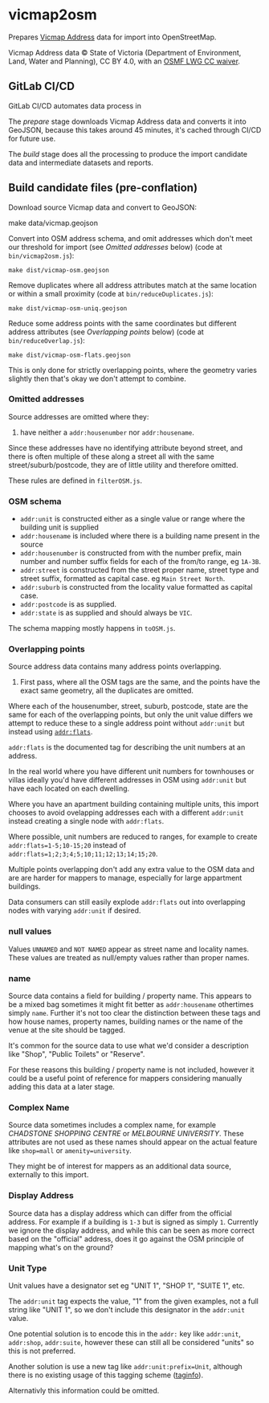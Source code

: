 # vicmap2osm

Prepares [Vicmap Address](https://www.land.vic.gov.au/maps-and-spatial/spatial-data/vicmap-catalogue/vicmap-address) data for import into OpenStreetMap.

Vicmap Address data © State of Victoria (Department of Environment, Land, Water and Planning), CC BY 4.0, with an [OSMF LWG CC waiver](https://wiki.openstreetmap.org/wiki/File:Vicmap_CCBYPermission_OSM_Final_Jan2018_Ltr.pdf).

## GitLab CI/CD

GitLab CI/CD automates data process in 

The _prepare_ stage downloads Vicmap Address data and converts it into GeoJSON, because this takes around 45 minutes, it's cached through CI/CD for future use.

The _build_ stage does all the processing to produce the import candidate data and intermediate datasets and reports.

## Build candidate files (pre-conflation)

Download source Vicmap data and convert to GeoJSON:

   make data/vicmap.geojson

Convert into OSM address schema, and omit addresses which don't meet our threshold for import (see _Omitted addresses_ below) (code at `bin/vicmap2osm.js`):

    make dist/vicmap-osm.geojson

Remove duplicates where all address attributes match at the same location or within a small proximity (code at `bin/reduceDuplicates.js`):

    make dist/vicmap-osm-uniq.geojson

Reduce some address points with the same coordinates but different address attributes (see _Overlapping points_ below) (code at `bin/reduceOverlap.js`):

    make dist/vicmap-osm-flats.geojson

This is only done for strictly overlapping points, where the geometry varies slightly then that's okay we don't attempt to combine.

### Omitted addresses

Source addresses are omitted where they:

1. have neither a `addr:housenumber` nor `addr:housename`.

Since these addresses have no identifying attribute beyond street, and there is often multiple of these along a street all with the same street/suburb/postcode, they are of little utility and therefore omitted.

These rules are defined in `filterOSM.js`.

### OSM schema

- `addr:unit` is constructed either as a single value or range where the building unit is supplied
- `addr:housename` is included where there is a building name present in the source
- `addr:housenumber` is constructed from with the number prefix, main number and number suffix fields for each of the from/to range, eg `1A-3B`.
- `addr:street` is constructed from the street proper name, street type and street suffix, formatted as capital case. eg `Main Street North`.
- `addr:suburb` is constructed from the locality value formatted as capital case.
- `addr:postcode` is as supplied.
- `addr:state` is as supplied and should always be `VIC`.

The schema mapping mostly happens in `toOSM.js`.

### Overlapping points

Source address data contains many address points overlapping.

1. First pass, where all the OSM tags are the same, and the points have the exact same geometry, all the duplicates are omitted.

Where each of the housenumber, street, suburb, postcode, state are the same for each of the overlapping points, but only the unit value differs we attempt to reduce these to a single address point without `addr:unit` but instead using [`addr:flats`](https://wiki.openstreetmap.org/wiki/Key:addr:flats).

`addr:flats` is the documented tag for describing the unit numbers at an address.

In the real world where you have different unit numbers for townhouses or villas ideally you'd have different addresses in OSM using `addr:unit` but have each located on each dwelling.

Where you have an apartment building containing multiple units, this import chooses to avoid ovelapping addresses each with a different `addr:unit` instead creating a single node with `addr:flats`.

Where possible, unit numbers are reduced to ranges, for example to create `addr:flats=1-5;10-15;20` instead of `addr:flats=1;2;3;4;5;10;11;12;13;14;15;20`.

Multiple points overlapping don't add any extra value to the OSM data and are are harder for mappers to manage, especially for large appartment buildings.

Data consumers can still easily explode `addr:flats` out into overlapping nodes with varying `addr:unit` if desired.

### null values

Values `UNNAMED` and `NOT NAMED` appear as street name and locality names. These values are treated as null/empty values rather than proper names.

### name
Source data contains a field for building / property name. This appears to be a mixed bag sometimes it might fit better as `addr:housename` othertimes simply `name`. Further it's not too clear the distinction between these tags and how house names, property names, building names or the name of the venue at the site should be tagged.

It's common for the source data to use what we'd consider a description like "Shop", "Public Toilets" or "Reserve".

For these reasons this building / property name is not included, however it could be a useful point of reference for mappers considering manually adding this data at a later stage.

### Complex Name
Source data sometimes includes a complex name, for example _CHADSTONE SHOPPING CENTRE_ or _MELBOURNE UNIVERSITY_. These attributes are not used as these names should appear on the actual feature like `shop=mall` or `amenity=university`.

They might be of interest for mappers as an additional data source, externally to this import.

### Display Address
Source data has a display address which can differ from the official address. For example if a building is `1-3` but is signed as simply `1`. Currently we ignore the display address, and while this can be seen as more correct based on the "official" address, does it go against the OSM principle of mapping what's on the ground?

### Unit Type
Unit values have a designator set eg "UNIT 1", "SHOP 1", "SUITE 1", etc.

The `addr:unit` tag expects the value, "1" from the given examples, not a full string like "UNIT 1", so we don't include this designator in the `addr:unit` value.

One potential solution is to encode this in the `addr:` key like `addr:unit`, `addr:shop`, `addr:suite`, however these can still all be considered "units" so this is not preferred.

Another solution is use a new tag like `addr:unit:prefix=Unit`, although there is no existing usage of this tagging scheme ([taginfo](https://taginfo.openstreetmap.org/search?q=addr%3Aunit#keys)).

Alternativly this information could be omitted.
